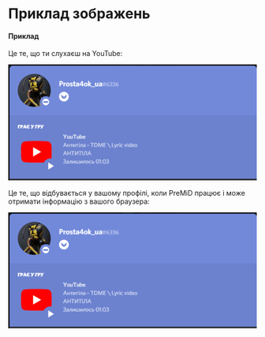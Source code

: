 # Приклад зображень



#### Приклад

Це те, що ти слухаєш на YouTube:

  

![Youtube](../../.gitbook/assets/unknown%20%281%29.png)

   
Це те, що відбувається у вашому профілі, коли PreMiD працює і може отримати інформацію з вашого браузера:

![&#x420;&#x43E;&#x437;&#x448;&#x438;&#x440;&#x435;&#x43D;&#x430; &#x43F;&#x440;&#x438;&#x441;&#x443;&#x442;&#x43D;&#x456;&#x441;&#x442;&#x44C; &#x443; Discord](../../.gitbook/assets/unknown.png)

